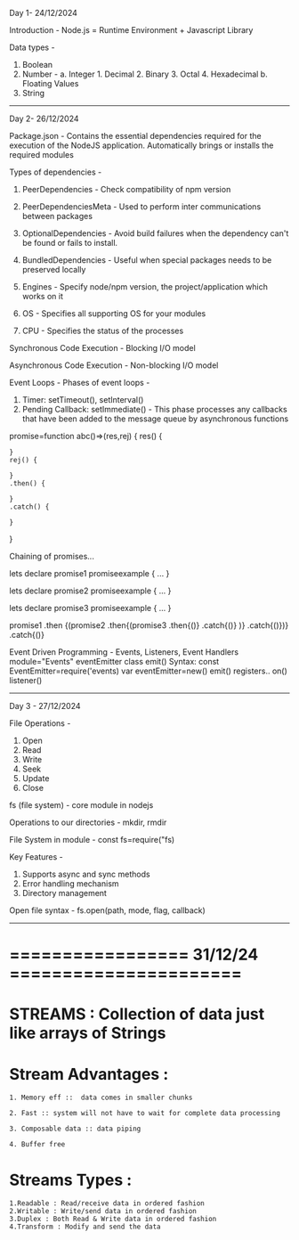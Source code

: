 Day 1- 24/12/2024

Introduction - 
Node.js = Runtime Environment + Javascript Library

Data types - 
1. Boolean
2. Number - a. Integer
                1. Decimal
                2. Binary
                3. Octal
                4. Hexadecimal
            b. Floating Values
3. String

------------------------------------------------------------------------

Day 2- 26/12/2024

Package.json - Contains the essential dependencies required for the execution of the NodeJS application. Automatically brings or installs the required modules

Types of dependencies -
1. PeerDependencies - Check compatibility of npm version

2. PeerDependenciesMeta - Used to perform inter communications
between packages

3. OptionalDependencies - 
Avoid build failures when the dependency can't be found or fails to install.

4. BundledDependencies - 
Useful when special packages needs to be preserved locally

5. Engines - Specify node/npm version, the project/application which works on it

6. OS - Specifies all supporting OS for your modules 

7. CPU - Specifies the status of the processes

Synchronous Code Execution - Blocking I/O model

Asynchronous Code Execution - Non-blocking I/O model

Event Loops -
Phases of event loops -
1. Timer: setTimeout(), setInterval()
2. Pending Callback: setImmediate() - This phase processes any callbacks that have been added to the message queue by asynchronous functions

promise=function abc()=>(res,rej) {
    res() {

    }
    rej() {

    }
    .then() {

    }
    .catch() {

    }
}

Chaining of promises...

lets declare promise1
promiseexample {
    ...
}

lets declare promise2
promiseexample {
    ...
}

lets declare promise3
promiseexample {
    ...
}

promise1
.then {(promise2
    .then{(promise3
        .then{()}
        .catch{()}
        )}
    .catch{()})}
.catch{()}    

Event Driven Programming - 
Events, Listeners, Event Handlers
    module="Events"
    eventEmitter class
    emit()
Syntax:
    const EventEmitter=require('events)
    var eventEmitter=new()
    emit()
    registers..
    on()
    listener()

------------------------------------------------------------------------

Day 3 - 27/12/2024

File Operations - 
1. Open
2. Read
3. Write
4. Seek
5. Update
6. Close

fs (file system) - core module in nodejs

Operations to our directories -
mkdir, rmdir

File System in module - 
const fs=require("fs)

Key Features -
1. Supports async and sync methods
2. Error handling mechanism
3. Directory management

Open file syntax -
fs.open(path, mode, flag, callback)

------------------------------------------------------------------------

# ================= 31/12/24 ======================

# STREAMS : Collection of data just like arrays of Strings

# Stream Advantages :
    1. Memory eff ::  data comes in smaller chunks 

    2. Fast :: system will not have to wait for complete data processing

    3. Composable data :: data piping

    4. Buffer free

# Streams Types : 
    1.Readable : Read/receive data in ordered fashion
    2.Writable : Write/send data in ordered fashion
    3.Duplex : Both Read & Write data in ordered fashion
    4.Transform : Modify and send the data